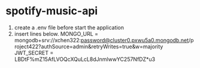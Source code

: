 # spotify-music-api
1. create a .env file before start the application
2. insert lines below.
MONGO_URL = mongodb+srv://xchen322:password@cluster0.pxwu5a0.mongodb.net/project422?authSource=admin&retryWrites=true&w=majority
JWT_SECRET = LBDtF%mZ15AfLVOQcXQuLcL8dJnmlwwYC257NfDZ*u3
